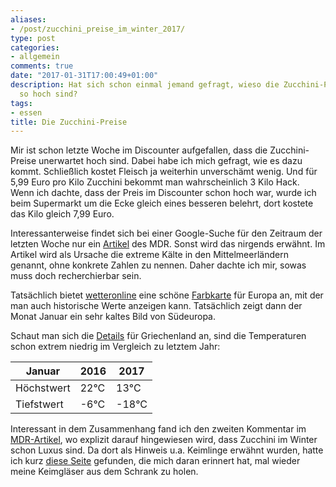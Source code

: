 ```yaml
---
aliases:
- /post/zucchini_preise_im_winter_2017/
type: post
categories:
- allgemein
comments: true
date: "2017-01-31T17:00:49+01:00"
description: Hat sich schon einmal jemand gefragt, wieso die Zucchini-Preise gerade
  so hoch sind?
tags:
- essen
title: Die Zucchini-Preise
---
```


Mir ist schon letzte Woche im Discounter aufgefallen, dass die Zucchini-Preise unerwartet hoch sind. Dabei habe ich mich gefragt, wie es dazu kommt. Schließlich kostet Fleisch ja weiterhin unverschämt wenig. Und für 5,99 Euro pro Kilo Zucchini bekommt man wahrscheinlich 3 Kilo Hack. Wenn ich dachte, dass der Preis im Discounter schon hoch war, wurde ich beim Supermarkt um die Ecke gleich eines besseren belehrt, dort kostete das Kilo gleich 7,99 Euro.

Interessanterweise findet sich bei einer Google-Suche für den Zeitraum der letzten Woche nur ein [Artikel](http://www.mdr.de/nachrichten/vermischtes/teure-gemuese-preise-nach-frost-in-suedeuropa-100.html) des MDR. Sonst wird das nirgends erwähnt. Im Artikel wird als Ursache die extreme Kälte in den Mittelmeerländern genannt, ohne konkrete Zahlen zu nennen. Daher dachte ich mir, sowas muss doch recherchierbar sein.

Tatsächlich bietet [wetteronline](http://www.wetteronline.de/) eine schöne [Farbkarte](http://www.wetteronline.de/?month=01&year=2017&pcid=pc_rueckblick_data&gid=euro&pid=p_rueckblick_colormap&sid=ColorMap&metparaid=TXA&iid=euro) für Europa an, mit der man auch historische Werte anzeigen kann. Tatsächlich zeigt dann der Monat Januar ein sehr kaltes Bild von Südeuropa.

Schaut man sich die [Details](http://www.wetteronline.de/wetterdaten/trikala?pcid=pc_rueckblick_data&gid=16645&pid=p_rueckblick_diagram&sid=StationHistory&iid=16648&month=01&year=2017&period=4&metparaid=TXLD) für Griechenland an, sind die Temperaturen schon extrem niedrig im Vergleich zu letztem Jahr:

|Januar|2016|2017|
|---|---|---|
|Höchstwert|22°C | 13°C|
|Tiefstwert|-6°C | -18°C|

Interessant in dem Zusammenhang fand ich den zweiten Kommentar im [MDR-Artikel](http://www.mdr.de/nachrichten/vermischtes/teure-gemuese-preise-nach-frost-in-suedeuropa-100.html), wo explizit darauf hingewiesen wird, dass Zucchini im Winter schon Luxus sind. Da dort als Hinweis u.a. Keimlinge erwähnt wurden, hatte ich kurz [diese Seite](http://vollwert-blog.de/getreidesprossen-ziehen/) gefunden, die mich daran erinnert hat, mal wieder meine Keimgläser aus dem Schrank zu holen.
